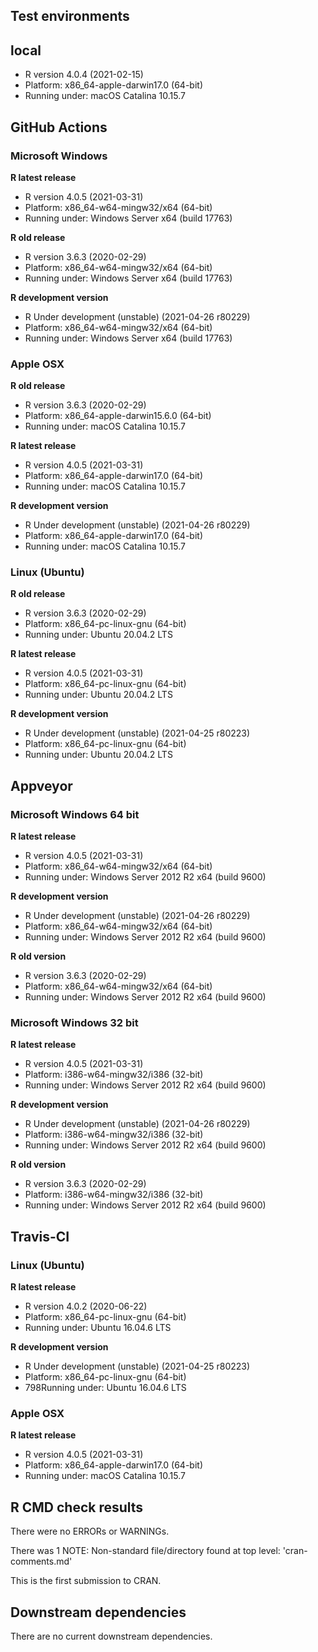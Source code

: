 ## Test environments

## local

- R version 4.0.4 (2021-02-15)
- Platform: x86_64-apple-darwin17.0 (64-bit)
- Running under: macOS Catalina 10.15.7

## GitHub Actions

### Microsoft Windows

__R latest release__

- R version 4.0.5 (2021-03-31)
- Platform: x86_64-w64-mingw32/x64 (64-bit)
- Running under: Windows Server x64 (build 17763)


__R old release__

- R version 3.6.3 (2020-02-29)
- Platform: x86_64-w64-mingw32/x64 (64-bit)
- Running under: Windows Server x64 (build 17763)


__R development version__

- R Under development (unstable) (2021-04-26 r80229)
- Platform: x86_64-w64-mingw32/x64 (64-bit)
- Running under: Windows Server x64 (build 17763)


### Apple OSX

__R old release__

- R version 3.6.3 (2020-02-29)
- Platform: x86_64-apple-darwin15.6.0 (64-bit)
- Running under: macOS Catalina 10.15.7


__R latest release__

- R version 4.0.5 (2021-03-31)
- Platform: x86_64-apple-darwin17.0 (64-bit)
- Running under: macOS Catalina 10.15.7


__R development version__

- R Under development (unstable) (2021-04-26 r80229)
- Platform: x86_64-apple-darwin17.0 (64-bit)
- Running under: macOS Catalina 10.15.7


### Linux (Ubuntu)

__R old release__

- R version 3.6.3 (2020-02-29)
- Platform: x86_64-pc-linux-gnu (64-bit)
- Running under: Ubuntu 20.04.2 LTS


__R latest release__

- R version 4.0.5 (2021-03-31)
- Platform: x86_64-pc-linux-gnu (64-bit)
- Running under: Ubuntu 20.04.2 LTS


__R development version__

- R Under development (unstable) (2021-04-25 r80223)
- Platform: x86_64-pc-linux-gnu (64-bit)
- Running under: Ubuntu 20.04.2 LTS


## Appveyor

### Microsoft Windows 64 bit

__R latest release__

- R version 4.0.5 (2021-03-31)
- Platform: x86_64-w64-mingw32/x64 (64-bit)
- Running under: Windows Server 2012 R2 x64 (build 9600)

__R development version__

- R Under development (unstable) (2021-04-26 r80229)
- Platform: x86_64-w64-mingw32/x64 (64-bit)
- Running under: Windows Server 2012 R2 x64 (build 9600)

__R old version__

- R version 3.6.3 (2020-02-29)
- Platform: x86_64-w64-mingw32/x64 (64-bit)
- Running under: Windows Server 2012 R2 x64 (build 9600)


### Microsoft Windows 32 bit

__R latest release__

- R version 4.0.5 (2021-03-31)
- Platform: i386-w64-mingw32/i386 (32-bit)
- Running under: Windows Server 2012 R2 x64 (build 9600)

__R development version__

- R Under development (unstable) (2021-04-26 r80229)
- Platform: i386-w64-mingw32/i386 (32-bit)
- Running under: Windows Server 2012 R2 x64 (build 9600)

__R old version__

- R version 3.6.3 (2020-02-29)
- Platform: i386-w64-mingw32/i386 (32-bit)
- Running under: Windows Server 2012 R2 x64 (build 9600)

## Travis-CI

### Linux (Ubuntu)

__R latest release__

- R version 4.0.2 (2020-06-22)
- Platform: x86_64-pc-linux-gnu (64-bit)
- Running under: Ubuntu 16.04.6 LTS

__R development version__

- R Under development (unstable) (2021-04-25 r80223)
- Platform: x86_64-pc-linux-gnu (64-bit)
- 798Running under: Ubuntu 16.04.6 LTS


### Apple OSX

__R latest release__

- R version 4.0.5 (2021-03-31)
- Platform: x86_64-apple-darwin17.0 (64-bit)
- Running under: macOS Catalina 10.15.7


## R CMD check results

There were no ERRORs or WARNINGs.

There was 1 NOTE:
Non-standard file/directory found at top level:
  'cran-comments.md'
  
This is the first submission to CRAN.

## Downstream dependencies

There are no current downstream dependencies.